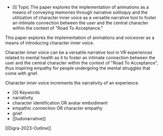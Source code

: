 - [I] Topic 
The paper explores the implementation of animations as a means of conveying memories through narrative soliloquy and the utilization of character inner voice as a versatile narrative tool to foster an intimate connection between the user and the central character within the context of "Road To Acceptance."

This paper explores the implementation of animations and voiceover as a means of introducing character inner voice.

Character inner voice can be a versatile narrative tool in VR experiences related to mental health as it to foster an intimate connection between the user and the central character within the context of "Road To Acceptance", thus inspiring empathy for people undergoing the mental struggles that come with grief. 

Character inner voice increments the narrativity of an experience. 

- [0] Keywords
- narrativity
- character identification OR avatar embodiment
- empathic connection OR character empathy 
- grief 
- [[ludonarrative]]

[[Digra-2023-Outline]]

